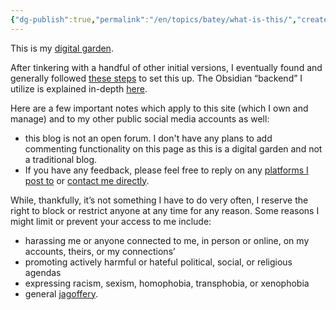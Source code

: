 ```yaml
---
{"dg-publish":true,"permalink":"/en/topics/batey/what-is-this/","created":"2024-10-26T12:27:00.000-04:00","updated":"2024-10-27T16:04:35.270-04:00"}
---
```


This is my [digital garden](https://cagrimmett.com/2020/11/08/what-are-digital-gardens/). 

After tinkering with a handful of other initial versions, I eventually found and generally followed [these steps](https://dudethatserin.com/intro-obsidian-digital-garden-series/) to set this up. The Obsidian “backend” I utilize is explained in-depth [here](https://dg-docs.ole.dev/).

Here are a few important notes which apply to this site (which I own and manage) and to my other public social media accounts as well:
- this blog is not an open forum. I don't have any plans to add commenting functionality on this page as this is a digital garden and not a traditional blog. 
- If you have any feedback, please feel free to reply on any [platforms I post to](https://www.twop0intfive.xyz/#:~:text=Follow) or [contact me directly](https://www.twop0intfive.xyz/contact.html#reach-out). 

While, thankfully, it’s not something I have to do very often, I reserve the right to block or restrict anyone at any time for any reason. Some reasons I might limit or prevent your access to me include:
- harassing me or anyone connected to me, in person or online, on my accounts, theirs, or my connections’
- promoting actively harmful or hateful political, social, or religious agendas 
- expressing racism, sexism, homophobia, transphobia, or xenophobia  
- general [jagoffery](https://www.urbandictionary.com/define.php?term=jag%20off).

